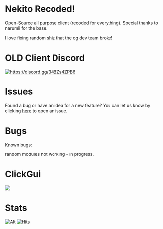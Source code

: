 # Nekito Recoded!

Open-Source all purpose client (recoded for everything).
Special thanks to narumii for the base.

I love fixing random shiz that the og dev team broke!



# OLD Client Discord
<a href="https://discord.gg/34BZs4ZPB6"><img src="https://invidget.switchblade.xyz/34BZs4ZPB6" alt="https://discord.gg/34BZs4ZPB6"/></a>



# Issues
Found a bug or have an idea for a new feature? You can let us know by clicking [here](https://github.com/intexpression/nekito/issues) to open an issue.


# Bugs
Known bugs:

random modules not working - in progress.


# ClickGui


<img src="https://github.com/intexpression/intexpression/blob/main/java_wasv1Ncy1z.jpg?raw=true">

# Stats


![Alt](https://repobeats.axiom.co/api/embed/4636a9040c48dbdddcbcb1fd6cca05e71a06e88e.svg "Repobeats analytics image")
[![Hits](https://hits.sh/github.com/intexpression/nekito.svg)](https://hits.sh/github.com/intexpression/nekito/)



